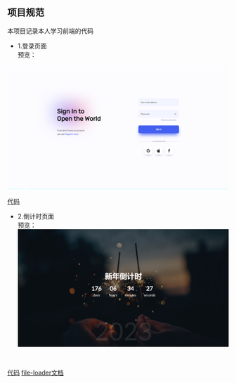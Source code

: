 
## 项目规范

本项目记录本人学习前端的代码

- 1.登录页面 <br>
预览：<br>
<img src="./project-images/login.png">
<br>

[代码](https://github.com/mafqla/front-end-small-project/tree/master/login-pages)
<br>
- 2.倒计时页面 <br>
  预览：<br>
  <img src="./project-images/days.png">
<br>

[代码](https://github.com/mafqla/front-end-small-project/tree/master/new-years-countdown)
  [file-loader文档](https://webpack.docschina.org/loaders/file-loader/)
